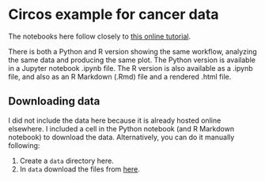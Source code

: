 # Circos example for cancer data

The notebooks here follow closely to [this online tutorial](https://training.galaxyproject.org/training-material/topics/visualisation/tutorials/circos/tutorial.html#example-cancer-genomics).

There is both a Python and R version showing the same workflow, analyzing the same data and producing the same plot.  The Python version is available in a Jupyter notebook .ipynb file.  The R version is also available as a .ipynb file, and also as an R Markdown (.Rmd) file and a rendered .html file.

## Downloading data

I did not include the data here because it is already hosted online elsewhere.  I included a cell in the Python notebook (and R Markdown notebook) to download the data.  Alternatively, you can do it manually following:

1. Create a ```data``` directory here.
2. In ```data``` download the files from [here](https://zenodo.org/record/4494146#.YwaTwPHMIas).
